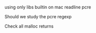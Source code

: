 using only libs builtin on mac
readline
pcre


Should we study the pcre regexp

Check all malloc returns
